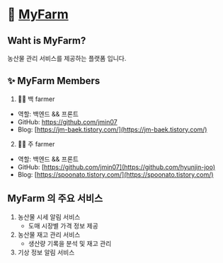 # 🍓 [MyFarm]([https://www.notion.so/MyFarm-bcf01ee87dc24a9e9652cdc9f1f3eb8f?pvs=4](https://quark-trust-668.notion.site/MyFarm-bcf01ee87dc24a9e9652cdc9f1f3eb8f?pvs=4))

## Waht is MyFarm?
농산물 관리 서비스를 제공하는 플랫폼 입니다.


## ✨ MyFarm Members
1. 👨‍🌾 백 farmer
- 역할: 백엔드 && 프론트
- GitHub: https://github.com/jmin07
- Blog: [https://jm-baek.tistory.com/](https://jm-baek.tistory.com/)
  
2. 👩‍🌾 주 farmer
- 역할: 백엔드 && 프론트
- GitHub: [https://github.com/jmin07](https://github.com/hyunjin-joo)
- Blog: [https://spoonato.tistory.com/](https://spoonato.tistory.com/)


## MyFarm 의 주요 서비스
1. 농산물 시세 알림 서비스
   - 도매 시장별 가격 정보 제공
2. 농산물 재고 관리 서비스
   - 생산량 기록을 분석 및 재고 관리
3. 기상 정보 알림 서비스
